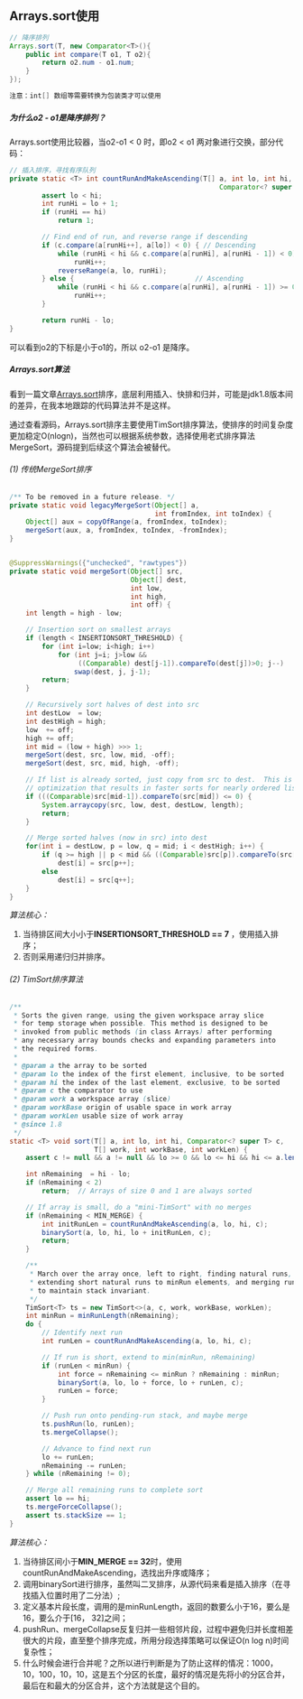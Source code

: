 ## Arrays.sort使用

```java
// 降序排列
Arrays.sort(T, new Comparator<T>(){
    public int compare(T o1, T o2){
        return o2.num - o1.num;
    }
});

注意：int[] 数组等需要转换为包装类才可以使用
```



##### 为什么o2 - o1是降序排列？

Arrays.sort使用比较器，当o2-o1 < 0 时，即o2 < o1 两对象进行交换，部分代码：

```java
// 插入排序，寻找有序队列
private static <T> int countRunAndMakeAscending(T[] a, int lo, int hi,
                                                    Comparator<? super T> c) {
        assert lo < hi;
        int runHi = lo + 1;
        if (runHi == hi)
            return 1;

        // Find end of run, and reverse range if descending
        if (c.compare(a[runHi++], a[lo]) < 0) { // Descending
            while (runHi < hi && c.compare(a[runHi], a[runHi - 1]) < 0)
                runHi++;
            reverseRange(a, lo, runHi);
        } else {                              // Ascending
            while (runHi < hi && c.compare(a[runHi], a[runHi - 1]) >= 0)
                runHi++;
        }

        return runHi - lo;
}
```

可以看到o2的下标是小于o1的，所以 o2-o1 是降序。



##### Arrays.sort算法

看到一篇文章[Arrays.sort](https://www.jianshu.com/p/d7ba7d919b80)排序，底层利用插入、快排和归并，可能是jdk1.8版本间的差异，在我本地跟踪的代码算法并不是这样。

通过查看源码，Arrays.sort排序主要使用TimSort排序算法，使排序的时间复杂度更加稳定O(nlogn)，当然也可以根据系统参数，选择使用老式排序算法MergeSort，源码提到后续这个算法会被替代。

###### (1) 传统MergeSort排序

```java
/** To be removed in a future release. */
private static void legacyMergeSort(Object[] a,
                                    int fromIndex, int toIndex) {
    Object[] aux = copyOfRange(a, fromIndex, toIndex);
    mergeSort(aux, a, fromIndex, toIndex, -fromIndex);
}


@SuppressWarnings({"unchecked", "rawtypes"})
private static void mergeSort(Object[] src,
                              Object[] dest,
                              int low,
                              int high,
                              int off) {
    int length = high - low;

    // Insertion sort on smallest arrays
    if (length < INSERTIONSORT_THRESHOLD) {
        for (int i=low; i<high; i++)
            for (int j=i; j>low &&
                 ((Comparable) dest[j-1]).compareTo(dest[j])>0; j--)
                swap(dest, j, j-1);
        return;
    }

    // Recursively sort halves of dest into src
    int destLow  = low;
    int destHigh = high;
    low  += off;
    high += off;
    int mid = (low + high) >>> 1;
    mergeSort(dest, src, low, mid, -off);
    mergeSort(dest, src, mid, high, -off);

    // If list is already sorted, just copy from src to dest.  This is an
    // optimization that results in faster sorts for nearly ordered lists.
    if (((Comparable)src[mid-1]).compareTo(src[mid]) <= 0) {
        System.arraycopy(src, low, dest, destLow, length);
        return;
    }

    // Merge sorted halves (now in src) into dest
    for(int i = destLow, p = low, q = mid; i < destHigh; i++) {
        if (q >= high || p < mid && ((Comparable)src[p]).compareTo(src[q])<=0)
            dest[i] = src[p++];
        else
            dest[i] = src[q++];
    }
}
```

*算法核心：*

1.  当待排区间大小小于**INSERTIONSORT_THRESHOLD == 7** ，使用插入排序；
2.  否则采用递归归并排序。

###### (2) TimSort排序算法

```java
/**
 * Sorts the given range, using the given workspace array slice
 * for temp storage when possible. This method is designed to be
 * invoked from public methods (in class Arrays) after performing
 * any necessary array bounds checks and expanding parameters into
 * the required forms.
 *
 * @param a the array to be sorted
 * @param lo the index of the first element, inclusive, to be sorted
 * @param hi the index of the last element, exclusive, to be sorted
 * @param c the comparator to use
 * @param work a workspace array (slice)
 * @param workBase origin of usable space in work array
 * @param workLen usable size of work array
 * @since 1.8
 */
static <T> void sort(T[] a, int lo, int hi, Comparator<? super T> c,
                     T[] work, int workBase, int workLen) {
    assert c != null && a != null && lo >= 0 && lo <= hi && hi <= a.length;

    int nRemaining  = hi - lo;
    if (nRemaining < 2)
        return;  // Arrays of size 0 and 1 are always sorted

    // If array is small, do a "mini-TimSort" with no merges
    if (nRemaining < MIN_MERGE) {
        int initRunLen = countRunAndMakeAscending(a, lo, hi, c);
        binarySort(a, lo, hi, lo + initRunLen, c);
        return;
    }

    /**
     * March over the array once, left to right, finding natural runs,
     * extending short natural runs to minRun elements, and merging runs
     * to maintain stack invariant.
     */
    TimSort<T> ts = new TimSort<>(a, c, work, workBase, workLen);
    int minRun = minRunLength(nRemaining);
    do {
        // Identify next run
        int runLen = countRunAndMakeAscending(a, lo, hi, c);

        // If run is short, extend to min(minRun, nRemaining)
        if (runLen < minRun) {
            int force = nRemaining <= minRun ? nRemaining : minRun;
            binarySort(a, lo, lo + force, lo + runLen, c);
            runLen = force;
        }

        // Push run onto pending-run stack, and maybe merge
        ts.pushRun(lo, runLen);
        ts.mergeCollapse();

        // Advance to find next run
        lo += runLen;
        nRemaining -= runLen;
    } while (nRemaining != 0);

    // Merge all remaining runs to complete sort
    assert lo == hi;
    ts.mergeForceCollapse();
    assert ts.stackSize == 1;
}
```

*算法核心：*

1.  当待排区间小于**MIN_MERGE == 32**时，使用countRunAndMakeAscending，选找出升序或降序；
2. 调用binarySort进行排序，虽然叫二叉排序，从源代码来看是插入排序（在寻找插入位置时用了二分法）;
3. 定义基本片段长度，调用的是minRunLength，返回的数要么小于16，要么是16，要么介于[16， 32]之间；
4. pushRun、mergeCollapse反复归并一些相邻片段，过程中避免归并长度相差很大的片段，直至整个排序完成，所用分段选择策略可以保证O(n log n)时间复杂性；
5. 什么时候会进行合并呢？之所以进行判断是为了防止这样的情况：1000，10，100，10，10，这是五个分区的长度，最好的情况是先将小的分区合并，最后在和最大的分区合并，这个方法就是这个目的。